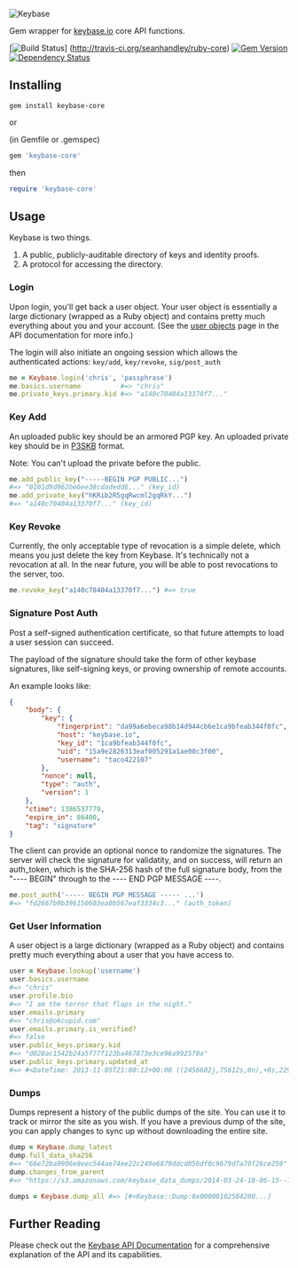 ![Keybase](https://keybase.io/images/logo.png)

Gem wrapper for [keybase.io](https://keybase.io) core API functions.

[![Build Status](https://secure.travis-ci.org/seanhandley/ruby-core.png?branch=master)] (http://travis-ci.org/seanhandley/ruby-core) [![Gem Version](https://badge.fury.io/rb/keybase-core.png)](http://badge.fury.io/rb/keybase-core) [![Dependency Status](https://gemnasium.com/seanhandley/ruby-core.svg)](https://gemnasium.com/seanhandley/ruby-core)


## Installing

```
gem install keybase-core
```

or

(in Gemfile or .gemspec)
```ruby
gem 'keybase-core'
```

then

```ruby
require 'keybase-core'
```

## Usage

Keybase is two things.

1. A public, publicly-auditable directory of keys and identity proofs.
2. A protocol for accessing the directory.

### Login

Upon login, you'll get back a user object. Your user object is essentially a large dictionary (wrapped as a Ruby object) and contains pretty much everything about you and your account. (See the [user objects](https://keybase.io/__/api-docs/1.0#user-objects) page in the API documentation for more info.)

The login will also initiate an ongoing session which allows the authenticated actions: `key/add`, `key/revoke`, `sig/post_auth`

```ruby
me = Keybase.login('chris', 'passphrase')
me.basics.username          #=> "chris"
me.private_keys.primary.kid #=> "a140c70404a13370f7..."
```

### Key Add

An uploaded public key should be an armored PGP key. An uploaded private key should be in [P3SKB](https://keybase.io/__/api-docs/1.0#p3skb-format) format.

Note: You can't upload the private before the public.

```ruby
me.add_public_key("-----BEGIN PGP PUBLIC...") 
#=> "0101d9d962be6ee38cdadedd6..." (key_id)
me.add_private_key("hKRib2R5gqRwcml2gqRkY...")
#=> "a140c70404a13370f7..." (key_id)
```

### Key Revoke

Currently, the only acceptable type of revocation is a simple delete, which means you just delete the key from Keybase. It's technically not a revocation at all. In the near future, you will be able to post revocations to the server, too.

```ruby
me.revoke_key("a140c70404a13370f7...") #=> true
```

### Signature Post Auth

Post a self-signed authentication certificate, so that future attempts to load a user session can succeed.

The payload of the signature should take the form of other keybase signatures, like self-signing keys, or proving ownership of remote accounts.

An example looks like:

```json
{
    "body": {
        "key": {
            "fingerprint": "da99a6ebeca98b14d944cb6e1ca9bfeab344f0fc",
            "host": "keybase.io",
            "key_id": "1ca9bfeab344f0fc",
            "uid": "15a9e2826313eaf005291a1ae00c3f00",
            "username": "taco422107"
        },
        "nonce": null,
        "type": "auth",
        "version": 1
    },
    "ctime": 1386537779,
    "expire_in": 86400,
    "tag": "signature"
}
```

The client can provide an optional nonce to randomize the signatures. The server will check the signature for validatity, and on success, will return an auth_token, which is the SHA-256 hash of the full signature body, from the "---- BEGIN" through to the ---- END PGP MESSAGE ----.

```ruby
me.post_auth('----- BEGIN PGP MESSAGE ----- ...')
#=> "fd2667b9b396150603ea0b567eaf3334c3..." (auth_token)
```

### Get User Information

A user object is a large dictionary (wrapped as a Ruby object) and contains pretty much everything about a user that you have access to. 

```ruby
user = Keybase.lookup('username')
user.basics.username                
#=> "chris"
user.profile.bio                   
#=> "I am the terror that flaps in the night."
user.emails.primary                 
#=> "chris@okcupid.com"
user.emails.primary.is_verified?    
#=> false
user.public_keys.primary.kid        
#=> "d028ac1542b24a5f77f123ba467873e3ce96a992570a"
user.public_keys.primary.updated_at
#=> #<DateTime: 2013-11-05T21:00:12+00:00 ((2456602j,75612s,0n),+0s,2299161j)>
```

### Dumps

Dumps represent a history of the public dumps of the site. You can use it to track or mirror the site as you wish. If you have a previous dump of the site, you can apply changes to sync up without downloading the entire site.

```ruby
dump = Keybase.dump_latest
dump.full_data_sha256
#=> "66e72ba9906e8eec544ae74ee22c249e6879ddcd856df0c9679d7a79f26ce259" 
dump.changes_from_parent
#=> "https://s3.amazonaws.com/keybase_data_dumps/2014-03-24-18-06-15--1b43379e593576fe395ad90e--changes.json"

dumps = Keybase.dump_all #=> [#<Keybase::Dump:0x00000102584280...]
```

## Further Reading

Please check out the [Keybase API Documentation](https://keybase.io/__/api-docs/1.0) for a comprehensive explanation of the API and its capabilities.
